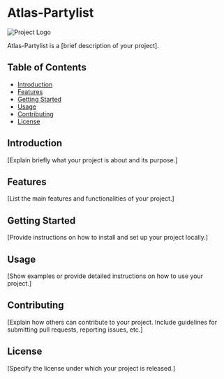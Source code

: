 # Atlas-Partylist

![Project Logo](path_to_logo.png)

Atlas-Partylist is a [brief description of your project].

## Table of Contents
- [Introduction](#introduction)
- [Features](#features)
- [Getting Started](#getting-started)
- [Usage](#usage)
- [Contributing](#contributing)
- [License](#license)

## Introduction
[Explain briefly what your project is about and its purpose.]

## Features
[List the main features and functionalities of your project.]

## Getting Started
[Provide instructions on how to install and set up your project locally.]

## Usage
[Show examples or provide detailed instructions on how to use your project.]

## Contributing
[Explain how others can contribute to your project. Include guidelines for submitting pull requests, reporting issues, etc.]

## License
[Specify the license under which your project is released.]

